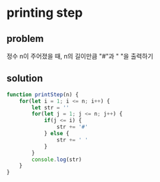 # printing step

## problem

정수 n이 주어졌을 때, n의 길이만큼 "#"과 " "을 출력하기

## solution

```javascript
function printStep(n) {
    for(let i = 1; i <= n; i++) {
        let str = ''
        for(let j = 1; j <= n; j++) {
            if(j <= i) {
                str += '#'
            } else {
                str += ' '
            }
        }
        console.log(str)
    }
}
```

